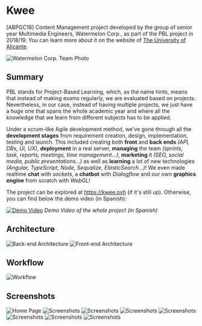# Kwee
[ABPGC18] Content Management project developed by the group of senior year Multimedia Engineers, Watermelon Corp., as part of the PBL project in 2018/19. You can learn more about it on the website of [The University of Alicante](https://eps.ua.es/es/ingenieria-multimedia/gestioncontenidos/proyectos1819/kwee.html).

![Watermelon Corp. Team Photo](https://i.imgur.com/MC05nVs.jpg)

## Summary

PBL stands for Project-Based Learning, which, as the name hints, means that instead of making exams regularly, we are evaluated based on projects. Nevertheless, in our case, instead of having multiple projects, we just have a huge one that spans the whole academic year and where all the knowledge that we learn from different subjects has to be applied.

Under a scrum-like Agile development method, we've gone through all the **development stages** from requirement creation, design, implementation, testing and launch. This included creating both **front** and **back ends** *(API, DBs, UI, UX)*, **deployment** in a real server, **managing** the team *(sprints, task, reports, meetings, time management...)*, **marketing** it *(SEO, social media, public presentations...)* as well as **learning** a lot of new technologies *(Angular, TypeScript, Node, Sequalize, ElasticSearch...)*! We even made realtime **chat** with *sockets*, a **chatbot** with *Dialogflow* and our own **graphics engine** from scratch with *WebGL*!

The project can be explored at https://kwee.ovh (if it's still up). Otherwise, you can find below the demo video (in Spanish):

[![Demo Video](https://i.imgur.com/mSzf9Sw.png)](https://www.youtube.com/watch?v=984p5dA-CgM)
*Demo Video of the whole project (in Spanish)*

## Architecture
![Back-end Architecture](https://i.imgur.com/B2R5l7U.png)
![Front-end Architecture](https://i.imgur.com/HlMINu5.png)

## Workflow
![Workflow](https://i.imgur.com/7lRK6kg.png)

## Screenshots
![Home Page](https://j.gifs.com/2xopqM.gif)
![Screenshots](https://i.imgur.com/RHynA42.png)
![Screenshots](https://i.imgur.com/RY45DnL.png)
![Screenshots](https://i.imgur.com/BS788az.png)
![Screenshots](https://i.imgur.com/DPaHAyD.png)
![Screenshots](https://i.imgur.com/J5lDWsH.png)
![Screenshots](https://i.imgur.com/8G50Rmr.png)
![Screenshots](https://i.imgur.com/ZOl9HIg.png)
